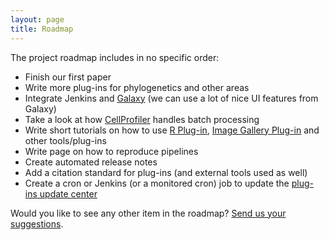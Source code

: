 ```yaml
---
layout: page
title: Roadmap
---
```


The project roadmap includes in no specific order:

- Finish our first paper
- Write more plug-ins for phylogenetics and other areas
- Integrate Jenkins and [Galaxy](http://galaxyproject.org/) (we can use a lot of nice UI features from Galaxy)
- Take a look at how [CellProfiler](http://cellprofiler.org/) handles batch processing
- Write short tutorials on how to use [R Plug-in](https://wiki.jenkins-ci.org/display/JENKINS/R+Plugin), [Image Gallery Plug-in](https://wiki.jenkins-ci.org/display/JENKINS/Image+Gallery+Plugin) and other tools/plug-ins
- Write page on how to reproduce pipelines
- Create automated release notes
- Add a citation standard for plug-ins (and external tools used as well)
- Create a cron or Jenkins (or a monitored cron) job to update the [plug-ins update center](http://biouno.org/jenkins-update-site.html)

Would you like to see any other item in the roadmap? [Send us your suggestions](https://github.com/biouno/biouno.github.io/issues/new).